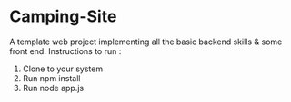 # Camping-Site

A template web project implementing all the basic backend skills & some front end.
Instructions to run :
1. Clone to your system
2. Run npm install
3. Run node app.js

